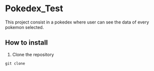 # Pokedex_Test
This project consist in a pokedex where user can see the data of every pokemon selected.

## How to install
1. Clone the repository
```
git clone 
```
